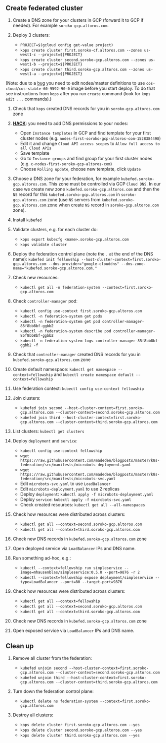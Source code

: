 ## Create federated cluster

1. Create a DNS zone for your clusters in GCP (forward it to GCP if needed). For example `soroko-gcp.altoros.com`.

1. Deploy 3 clusters:
    * `PROJECT=$(gcloud config get-value project)`
    * `kops create cluster first.soroko-cf.altoros.com --zones us-west1-c --project=${PROJECT}`
    * `kops create cluster second.soroko-gcp.altoros.com --zones us-west1-b --project=${PROJECT}`
    * `kops create cluster third.soroko-gcp.altoros.com --zones us-west1-a --project=${PROJECT}`

(Note: due to a [bug](https://github.com/kubernetes/kops/issues/5281) you need to edit nodes/master definitions to use `cos-cloud/cos-stable-60-9592-90-0` image before you start deploy. To do that see instructions from `kops` after you run `create` command (look for `kops edit ...` commands).)

1. Check that `kops` created DNS records for you in `soroko-gcp.altoros.com` zone

1. [**HACK**](https://github.com/kubernetes/kops/issues/5295): you need to add DNS permissions to your nodes:
   * Open `Instance templates` in GCP and find template for your first cluster nodes (e.g. `nodes-first-soroko-gcp-altoros-com-1528384498`)
   * Edit it and change `Cloud API access scopes` to `Allow full access to all Cloud APIs`
   * Save template
   * Go to `Instance groups` and find group for your first cluster nodes (e.g. `c-nodes-first-soroko-gcp-altoros-com`)
   * Choose `Rolling update`, choose new template, click `Update`

1. Choose a DNS zone for your federation, for example `kubefed.soroko-gcp.altoros.com`. This zone must be controlled via GCP `Cloud DNS`. In our case we create new zone `kubefed.soroko-gcp.altoros.com` and then the `NS` record for this `kubefed.soroko-gcp.altoros.com` in `soroko-gcp.altoros.com` zone (use `NS` servers from `kubefed.soroko-gcp.altoros.com` zone when create `NS` record in `soroko-gcp.altoros.com` zone).

1. Install `kubefed`

1. Validate clusters, e.g. for each cluster do:
    * `kops export kubecfg <name>.soroko-gcp.altoros.com`
    * `kops validate cluster`

1. Deploy the federation control plane (note the `.` at the end of the DNS name): `kubefed init fellowship --host-cluster-context=first.soroko-gcp.altoros.com --dns-provider="google-clouddns" --dns-zone-name="kubefed.soroko-gcp.altoros.com."`

1. Check new resources:
    * `kubectl get all -n federation-system --context=first.soroko-gcp.altoros.com`

1. Check `controller-manager` pod:
    * `kubectl config use-context first.soroko-gcp.altoros.com`
    * `kubectl -n federation-system get pods`
    * `kubectl -n federation-system get pod controller-manager-85f8bb8bf-ggbb2`
    * `kubectl -n federation-system describe pod controller-manager-85f8bb8bf-ggbb2`
    * `kubectl -n federation-system logs controller-manager-85f8bb8bf-ggbb2 -f`

1. Check that `controller-manager` created DNS records for you in `kubefed.soroko-gcp.altoros.com` zone

1. Create default namespace: `kubectl get namespace --context=fellowship` and `kubectl create namespace default --context=fellowship`

1. Use federation context: `kubectl config use-context fellowship`

1. Join clusters:
    * `kubefed join second --host-cluster-context=first.soroko-gcp.altoros.com --cluster-context=second.soroko-gcp.altoros.com`
    * `kubefed join third --host-cluster-context=first.soroko-gcp.altoros.com --cluster-context=third.soroko-gcp.altoros.com`

1. List clusters: `kubectl get clusters`

1. Deploy `deployment` and `service`:
    * `kubectl config use-context fellowship`
    * `wget https://raw.githubusercontent.com/madeden/blogposts/master/k8s-federation/src/manifests/microbots-deployment.yaml`
    * `wget https://raw.githubusercontent.com/madeden/blogposts/master/k8s-federation/src/manifests/microbots-svc.yaml`
    * Edit `microbots-svc.yaml` to use `LoadBalancer`
    * Edit `microbots-deployment.yaml` to use 2 replicas
    * Deploy `deployment`: `kubectl apply -f microbots-deployment.yaml`
    * Deploy `service`: `kubectl apply -f microbots-svc.yaml`
    * Check created resources: `kubectl get all --all-namespaces`

1. Check how resources were distributed across clusters:
    * `kubectl get all --context=second.soroko-gcp.altoros.com`
    * `kubectl get all --context=third.soroko-gcp.altoros.com`

1. Check new DNS records in `kubefed.soroko-gcp.altoros.com` zone

1. Open deployed service via `LoadBalancer` IPs and DNS name.

1. Run something ad-hoc, e.g.:
    * `kubectl --context=fellowship run simpleservice --image=mhausenblas/simpleservice:0.5.0 --port=9876 -r 2`
    * `kubectl --context=fellowship expose deployment/simpleservice --type=LoadBalancer --port=80 --target-port=9876`

1. Check how resources were distributed across clusters:
    * `kubectl get all --context=fellowship`
    * `kubectl get all --context=second.soroko-gcp.altoros.com`
    * `kubectl get all --context=third.soroko-gcp.altoros.com`

1. Check new DNS records in `kubefed.soroko-gcp.altoros.com` zone

1. Open exposed service via `LoadBalancer` IPs and DNS name.

## Clean up

1. Remove all cluster from the federation:
    * `kubefed unjoin second --host-cluster-context=first.soroko-gcp.altoros.com --cluster-context=second.soroko-gcp.altoros.com`
    * `kubefed unjoin third --host-cluster-context=first.soroko-gcp.altoros.com --cluster-context=third.soroko-gcp.altoros.com`

1. Turn down the federation control plane:
    * `kubectl delete ns federation-system --context=first.soroko-gcp.altoros.com`

1. Destroy all clusters:
    * `kops delete cluster first.soroko-gcp.altoros.com --yes`
    * `kops delete cluster second.soroko-gcp.altoros.com --yes`
    * `kops delete cluster third.soroko-gcp.altoros.com --yes`
